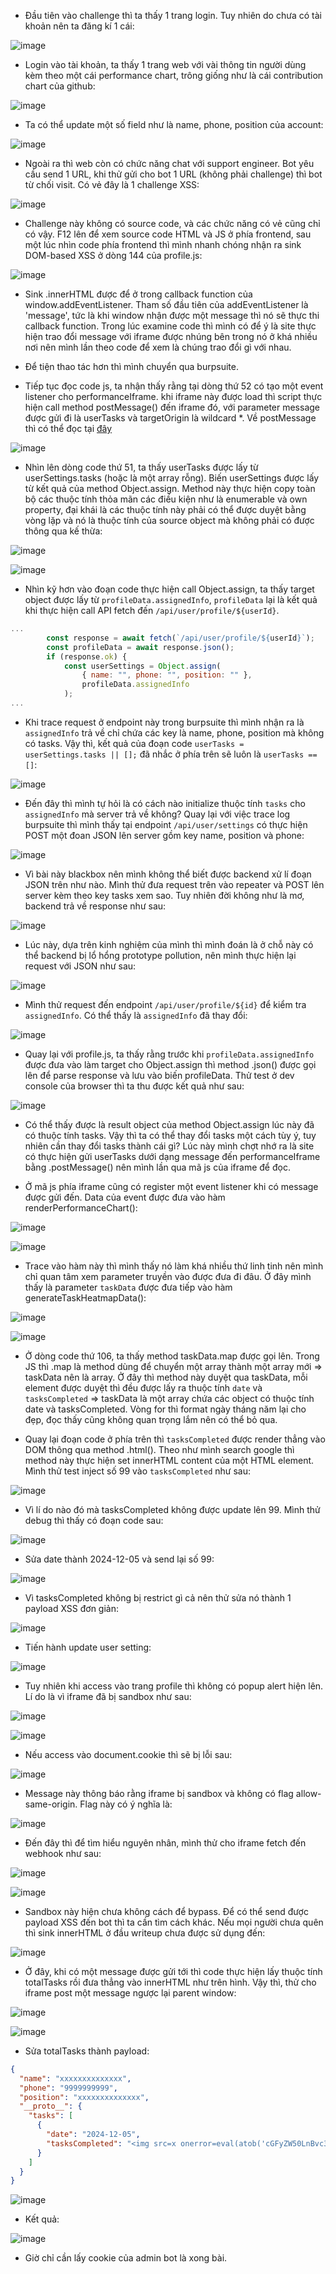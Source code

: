 - Đầu tiên vào challenge thì ta thấy 1 trang login. Tuy nhiên do chưa có tài khoản nên ta đăng kí 1 cái:

![image](https://github.com/user-attachments/assets/0d64347c-b797-4f1c-ba5a-cfe58ed32734)

- Login vào tài khoản, ta thấy 1 trang web với vài thông tin người dùng kèm theo một cái performance chart, trông giống như là cái contribution chart của github:

![image](https://github.com/user-attachments/assets/ec003c2c-5a76-48cd-89e5-8ba9832d05dc)

- Ta có thể update một số field như là name, phone, position của account:

![image](https://github.com/user-attachments/assets/a28c225d-9d70-4eec-a7df-f3127fd2a510)

- Ngoài ra thì web còn có chức năng chat với support engineer. Bot yêu cầu send 1 URL, khi thử gửi cho bot 1 URL (không phải challenge) thì bot từ chối visit. Có vẻ đây là 1 challenge XSS:

![image](https://github.com/user-attachments/assets/f76699da-6580-4439-a57b-66e4cea0f13f)

- Challenge này không có source code, và các chức năng có vẻ cũng chỉ có vậy. F12 lên để xem source code HTML và JS ở phía frontend, sau một lúc nhìn code phía frontend thì mình nhanh chóng nhận ra
sink DOM-based XSS ở dòng 144 của profile.js:

![image](https://github.com/user-attachments/assets/956d7b57-771a-489e-bc9a-be4de339d873)

- Sink .innerHTML được để ở trong callback function của window.addEventListener. Tham số đầu tiên của addEventListener là 'message', tức là khi window nhận được một message thì nó sẽ thực thi callback
function. Trong lúc examine code thì mình có để ý là site thực hiện trao đổi message với iframe được nhúng bên trong nó ở khá nhiều nơi nên mình lần theo code để xem là chúng trao đổi gì với nhau.

- Để tiện thao tác hơn thì mình chuyển qua burpsuite.
- Tiếp tục đọc code js, ta nhận thấy rằng tại dòng thứ 52 có tạo một event listener cho performanceIframe. khi iframe này được load thì script thực hiện call method postMessage() đến iframe đó,
với parameter message được gửi đi là userTasks và targetOrigin là wildcard *. Về postMessage thì có thể đọc tại [đây](https://developer.mozilla.org/en-US/docs/Web/API/Window/postMessage)

![image](https://github.com/user-attachments/assets/e93b3579-59da-4abd-8650-2db673cbf832)

- Nhìn lên dòng code thứ 51, ta thấy userTasks được lấy từ userSettings.tasks (hoặc là một array rỗng). Biến userSettings được lấy từ kết quả của method Object.assign. Method này thực hiện copy
toàn bộ các thuộc tính thỏa mãn các điều kiện như là enumerable và own property, đại khái là các thuộc tính này phải có thể được duyệt bằng vòng lặp và nó là thuộc tính của source object mà không phải
có được thông qua kế thừa:

![image](https://github.com/user-attachments/assets/1c860ca5-a700-4ec1-9b5f-504767d9a8e4)

![image](https://github.com/user-attachments/assets/892b3f1b-cc3d-4aa0-8d39-826c9e40b5ad)

- Nhìn kỹ hơn vào đoạn code thực hiện call Object.assign, ta thấy target object được lấy từ `profileData.assignedInfo`, `profileData` lại là kết quả khi thực hiện call API fetch đến `/api/user/profile/${userId}`.

```javascript
...
        const response = await fetch(`/api/user/profile/${userId}`);
        const profileData = await response.json();
        if (response.ok) {
            const userSettings = Object.assign(
                { name: "", phone: "", position: "" },
                profileData.assignedInfo
            );
...
```

- Khi trace request ở endpoint này trong burpsuite thì mình nhận ra là `assignedInfo` trả về chỉ chứa các key là name, phone, position mà không có tasks. Vậy thì, kết quả của đoạn code `userTasks = userSettings.tasks || [];`
đã nhắc ở phía trên sẽ luôn là `userTasks == []`:

![image](https://github.com/user-attachments/assets/fa2939c8-4291-4932-a7bd-2b2752173d86)

- Đến đây thì mình tự hỏi là có cách nào initialize thuộc tính `tasks` cho `assignedInfo` mà server trả về không? Quay lại với việc trace log burpsuite thì mình thấy tại endpoint `/api/user/settings` có thực hiện
POST một đoan JSON lên server gồm key name, position và phone:

![image](https://github.com/user-attachments/assets/3f659489-0d0e-4d65-a668-52d497ed7253)

- Vì bài này blackbox nên mình không thể biết được backend xử lí đoạn JSON trên như nào. Mình thử đưa request trên vào repeater và POST lên server kèm theo key tasks xem sao. Tuy nhiên đời không như là
mơ, backend trả về response như sau:

![image](https://github.com/user-attachments/assets/a0e07fc6-5f9c-4a77-9161-1a5da400b27c)

- Lúc này, dựa trên kinh nghiệm của mình thì mình đoán là ở chỗ này có thể backend bị lổ hổng prototype pollution, nên mình thực hiện lại request với JSON như sau:

![image](https://github.com/user-attachments/assets/1c0738e8-a66f-4e81-a000-600c8ddc6efa)

- Mình thử request đến endpoint `/api/user/profile/${id}` để kiểm tra `assignedInfo`. Có thể thấy là `assignedInfo` đã thay đổi:

![image](https://github.com/user-attachments/assets/34cb3239-7e59-462f-a9dc-d00b06481aaa)

- Quay lại với profile.js, ta thấy rằng trước khi `profileData.assignedInfo` được đưa vào làm target cho Object.assign thì method .json() được gọi lên để parse response và lưu vào biến profileData. 
Thử test ở dev console của browser thì ta thu được kết quả như sau:

![image](https://github.com/user-attachments/assets/f163373c-7714-4e94-a632-8715ef1d32db)

- Có thể thấy được là result object của method Object.assign lúc này đã có thuộc tính tasks. Vậy thì ta có thể thay đổi tasks một cách tùy ý, tuy nhiên cần thay đổi tasks thành cái gì? Lúc này mình chợt
nhớ ra là site có thực hiện gửi userTasks dưới dạng message đến performanceIframe bằng .postMessage() nên mình lần qua mã js của iframe để đọc.

- Ở mã js phía iframe cũng có register một event listener khi có message được gửi đến. Data của event được đưa vào hàm renderPerformanceChart():

![image](https://github.com/user-attachments/assets/387adf04-0ffc-4156-84e7-b4aa548921ff)

![image](https://github.com/user-attachments/assets/ca1129ff-6157-4aec-9cda-1aaae04080c5)

- Trace vào hàm này thì mình thấy nó làm khá nhiều thứ linh tinh nên mình chỉ quan tâm xem parameter truyền vào được đưa đi đâu. Ở đây mình thấy là parameter `taskData` được đưa tiếp vào hàm
generateTaskHeatmapData():

![image](https://github.com/user-attachments/assets/44db2a2e-dccc-4ff4-a74e-0ce5cfefcbf8)

![image](https://github.com/user-attachments/assets/354ebfa7-eb00-4b8c-9ef2-280683709f03)

- Ở dòng code thứ 106, ta thấy method taskData.map được gọi lên. Trong JS thì .map là method dùng để chuyển một array thành một array mới => taskData nên là array. Ở đây thì method này duyệt qua
taskData, mỗi element được duyệt thì đều được lấy ra thuộc tính `date` và `tasksCompleted` => taskData là một array chứa các object có thuộc tính date và tasksCompleted. Vòng for thì format ngày
tháng năm lại cho đẹp, đọc thấy cũng không quan trọng lắm nên có thể bỏ qua.

- Quay lại đoạn code ở phía trên thì `tasksCompleted` được render thẳng vào DOM thông qua method .html(). Theo như mình search google thì method này thực hiện set innerHTML content của một HTML
element. Mình thử test inject số 99 vào `tasksCompleted` như sau:

![image](https://github.com/user-attachments/assets/1d155f74-dc19-4ab2-8da4-e60039d29358)

- Vì lí do nào đó mà tasksCompleted không được update lên 99. Mình thử debug thì thấy có đoạn code sau:

![image](https://github.com/user-attachments/assets/21710135-4e5c-42cb-96fa-cbb22e9a465b)

- Sửa date thành 2024-12-05 và send lại số 99:

![image](https://github.com/user-attachments/assets/d34792b5-a472-45e0-9092-ac296ed7546b)

- Vì tasksCompleted không bị restrict gì cả nên thử sửa nó thành 1 payload XSS đơn giản:

![image](https://github.com/user-attachments/assets/513129c4-55fc-42c8-a651-a656ecf366b1)

- Tiến hành update user setting:

![image](https://github.com/user-attachments/assets/2172c052-7a35-49c1-9cb9-a214e997a584)

- Tuy nhiên khi access vào trang profile thì không có popup alert hiện lên. Lí do là vì iframe đã bị sandbox như sau:

![image](https://github.com/user-attachments/assets/c707921d-d76a-40c0-bd1f-b614c1dff30c)

![image](https://github.com/user-attachments/assets/ded12190-d2ac-4091-bce2-714694df3447)

- Nếu access vào document.cookie thì sẽ bị lỗi sau:

![image](https://github.com/user-attachments/assets/1520f94f-d103-4c54-973f-aaca290bbaae)

- Message này thông báo rằng iframe bị sandbox và không có flag allow-same-origin. Flag này có ý nghĩa là:

![image](https://github.com/user-attachments/assets/65d9af1f-8296-4a08-80d6-ab6b8e253798)

- Đến đây thì để tìm hiểu nguyên nhân, mình thử cho iframe fetch đến webhook như sau:

![image](https://github.com/user-attachments/assets/38a31bf2-b94b-4f96-bd7e-bb0157c6986f)

![image](https://github.com/user-attachments/assets/a093ccac-b0b0-43cb-9267-d65964394fb6)

- Sandbox này hiện chưa không cách để bypass. Để có thể send được payload XSS đến bot thì ta cần tìm cách khác. Nếu mọi người chưa quên thì sink innerHTML ở đầu writeup chưa được sử dụng đến:

![image](https://github.com/user-attachments/assets/494a7866-ab0b-4e28-8645-fdfafc72b51d)

- Ở đây, khi có một message được gửi tới thì code thực hiện lấy thuộc tính totalTasks rồi đưa thẳng vào innerHTML như trên hình. Vậy thì, thử cho iframe post một message ngược lại parent window:

![image](https://github.com/user-attachments/assets/c2f46a70-b56c-4e32-9d55-aea22a5beef5)

![image](https://github.com/user-attachments/assets/3a6585a6-a983-450d-8f2c-fb2a20d7702a)

- Sửa totalTasks thành payload:

```json
{
  "name": "xxxxxxxxxxxxxx",
  "phone": "9999999999",
  "position": "xxxxxxxxxxxxxx",
  "__proto__": {
    "tasks": [
      {
        "date": "2024-12-05",
        "tasksCompleted": "<img src=x onerror=eval(atob('cGFyZW50LnBvc3RNZXNzYWdlKHsndG90YWxUYXNrcyc6JzxpbWcvc3JjL29uZXJyb3I9YWxlcnQob3JpZ2luKT4nfSwnKicp'))>"
      }
    ]
  }
}
```

![image](https://github.com/user-attachments/assets/353a7ef1-ebcd-413a-a107-05b899a08f1d)

- Kết quả:

![image](https://github.com/user-attachments/assets/391b872a-4f77-44e1-95c7-7942b85044e4)

- Giờ chỉ cần lấy cookie của admin bot là xong bài.
